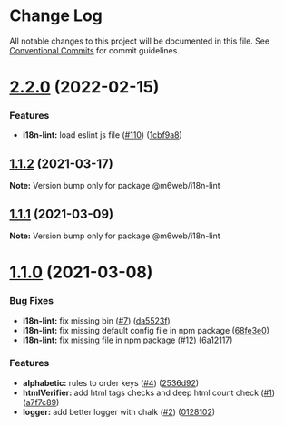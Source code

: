 # Change Log

All notable changes to this project will be documented in this file.
See [Conventional Commits](https://conventionalcommits.org) for commit guidelines.

# [2.2.0](https://github.com/BedrockStreaming/i18n-tools/compare/@m6web/i18n-lint@2.1.0...@m6web/i18n-lint@2.2.0) (2022-02-15)


### Features

* **i18n-lint:** load eslint js file ([#110](https://github.com/BedrockStreaming/i18n-tools/issues/110)) ([1cbf9a8](https://github.com/BedrockStreaming/i18n-tools/commit/1cbf9a841fbc9f83dfb3804eb0960ebd69633c25))





## [1.1.2](https://github.com/M6Web/i18n-tools/compare/@m6web/i18n-lint@1.1.1...@m6web/i18n-lint@1.1.2) (2021-03-17)

**Note:** Version bump only for package @m6web/i18n-lint





## [1.1.1](https://github.com/M6Web/i18n-tools/compare/@m6web/i18n-lint@1.1.0...@m6web/i18n-lint@1.1.1) (2021-03-09)

**Note:** Version bump only for package @m6web/i18n-lint





# [1.1.0](https://github.com/M6Web/i18n-tools/compare/@m6web/i18n-lint@1.1.0...@m6web/i18n-lint@1.1.0) (2021-03-08)


### Bug Fixes

* **i18n-lint:** fix missing bin ([#7](https://github.com/M6Web/i18n-tools/issues/7)) ([da5523f](https://github.com/M6Web/i18n-tools/commit/da5523f9440d0e15ae5c841ce49f9e3a4359bdbc))
* **i18n-lint:** fix missing default config file in npm package ([68fe3e0](https://github.com/M6Web/i18n-tools/commit/68fe3e098cdedd194935806e73cbfa1ac5c3c4c8))
* **i18n-lint:** fix missing file in npm package ([#12](https://github.com/M6Web/i18n-tools/issues/12)) ([6a12117](https://github.com/M6Web/i18n-tools/commit/6a1211709a3adfcf73b64a7a4945102e680ac970))


### Features

* **alphabetic:** rules to order keys ([#4](https://github.com/M6Web/i18n-tools/issues/4)) ([2536d92](https://github.com/M6Web/i18n-tools/commit/2536d929033110474ad45ba25d4a89f871f56090))
* **htmlVerifier:** add html tags checks and deep html count check ([#1](https://github.com/M6Web/i18n-tools/issues/1)) ([a7f7c89](https://github.com/M6Web/i18n-tools/commit/a7f7c8915ed176e59ff41687fcb17e64921e7e31))
* **logger:** add better logger with chalk ([#2](https://github.com/M6Web/i18n-tools/issues/2)) ([0128102](https://github.com/M6Web/i18n-tools/commit/0128102034448af8d62b158eb1cbd4c855dc2090))
